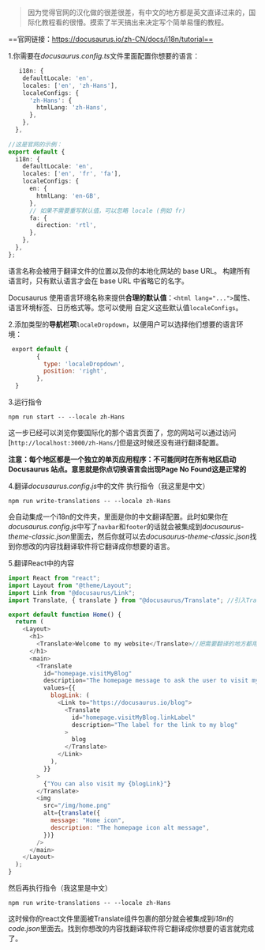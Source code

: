 >因为觉得官网的汉化做的很差很差，有中文的地方都是英文直译过来的，国际化教程看的很懵。摸索了半天搞出来决定写个简单易懂的教程。

==官网链接：https://docusaurus.io/zh-CN/docs/i18n/tutorial==

1.你需要在*docusaurus.config.ts*文件里面配置你想要的语言：
```typescript
   i18n: {
    defaultLocale: 'en',
    locales: ['en', 'zh-Hans'],
    localeConfigs: {
      'zh-Hans': {
        htmlLang: 'zh-Hans',
      },
    },
  },
  
//这是官网的示例：
export default {
  i18n: {
    defaultLocale: 'en',
    locales: ['en', 'fr', 'fa'],
    localeConfigs: {
      en: {
        htmlLang: 'en-GB',
      },
      // 如果不需要重写默认值，可以忽略 locale (例如 fr)
      fa: {
        direction: 'rtl',
      },
    },
  },
};
```
语言名称会被用于翻译文件的位置以及你的本地化网站的 base URL。 构建所有语言时，只有默认语言才会在 base URL 中省略它的名字。

Docusaurus 使用语言环境名称来提供**合理的默认值**：`<html lang="...">`属性、语言环境标签、日历格式等。您可以使用 自定义这些默认值`localeConfigs`。

2.添加类型的**导航栏项**`localeDropdown`，以便用户可以选择他们想要的语言环境：
```docusaurus.config.js
 export default {
        {
          type: 'localeDropdown',
          position: 'right',
        },
  }
```


3.运行指令
```指令
npm run start -- --locale zh-Hans
```
这一步已经可以浏览你要国际化的那个语言页面了，您的网站可以通过访问[`http://localhost:3000/zh-Hans/`]但是这时候还没有进行翻译配置。

**注意：每个地区都是一个独立的单页应用程序：不可能同时在所有地区启动 Docusaurus 站点。意思就是你点切换语言会出现Page No Found这是正常的**

4.翻译*docusaurus.config.js*中的文件
执行指令（我这里是中文）
```
npm run write-translations -- --locale zh-Hans
```
会自动集成一个i18n的文件夹，里面是你的中文翻译配置。此时如果你在*docusaurus.config.js*中写了`navbar`和`footer`的话就会被集成到*docusaurus-theme-classic.json*里面去，然后你就可以去*docusaurus-theme-classic.json*找到你想改的内容找翻译软件将它翻译成你想要的语言。

5.翻译React中的内容
```jsx
import React from "react";
import Layout from "@theme/Layout";
import Link from "@docusaurus/Link";
import Translate, { translate } from "@docusaurus/Translate"; //引入Translate Api

export default function Home() {
  return (
    <Layout>
      <h1>
        <Translate>Welcome to my website</Translate>//把需要翻译的地方都用Translate组件包裹
      </h1>
      <main>
        <Translate
          id="homepage.visitMyBlog"
          description="The homepage message to ask the user to visit my blog"
          values={{
            blogLink: (
              <Link to="https://docusaurus.io/blog">
                <Translate
                  id="homepage.visitMyBlog.linkLabel"
                  description="The label for the link to my blog"
                >
                  blog
                </Translate>
              </Link>
            ),
          }}
        >
          {"You can also visit my {blogLink}"}
        </Translate>
        <img
          src="/img/home.png"
          alt={translate({
            message: "Home icon",
            description: "The homepage icon alt message",
          })}
        />
      </main>
    </Layout>
  );
}
```
然后再执行指令（我这里是中文）
```
npm run write-translations -- --locale zh-Hans
```
这时候你的react文件里面被Translate组件包裹的部分就会被集成到*i18n*的*code.json*里面去。找到你想改的内容找翻译软件将它翻译成你想要的语言就完成了。